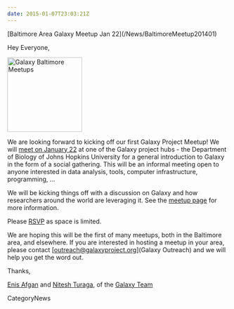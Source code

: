 ```yaml
---
date: 2015-01-07T23:03:21Z
---
```

<div class='newsItemHeader'>[Baltimore Area Galaxy Meetup Jan 22](/News/BaltimoreMeetup201401)</div>

Hey Everyone,

<div class='right'><a href='/Events/Meetups/Baltimore/2015-01-22'><img src='/Events/Meetups/Baltimore/GalaxyBaltimoreMeetupLogo400.png' alt='Galaxy Baltimore Meetups' width="170" /></a></div>

We are looking forward to kicking off our first Galaxy Project Meetup! We will [meet on January 22](../../Events/Meetups/Baltimore/2015-01-22) at one of the Galaxy project hubs - the Department of Biology of Johns Hopkins University for a general introduction to Galaxy in the form of a social gathering. This will be an informal meeting open to anyone interested in data analysis, tools, computer infrastructure, programming, ...

We will be kicking things off with a discussion on Galaxy and how researchers around the world are leveraging it.  See the [meetup page](../../Events/Meetups/Baltimore/2015-01-22) for more information.

Please [RSVP](http://bit.ly/1Bz3Nrk) as space is limited.

We are hoping this will be the first of many meetups, both in the Baltimore area, and elsewhere.  If you are interested in hosting a meetup in your area, please contact [outreach@galaxyproject.org](Galaxy Outreach) and we will help you get the word out.

Thanks,

[Enis Afgan](/EnisAfgan) and [Nitesh Turaga](/NiteshTuraga), of the [Galaxy Team](../../GalaxyTeam)


CategoryNews
